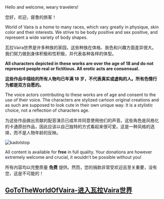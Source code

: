 Hello and welcome, weary travelers!

您好，欢迎，疲惫的旅客！

World of Vaira is a home to many races, which vary greatly in physique, skin color and their interests. We strive to be body positive and sex positive, and represent a wide variety of body shapes.

瓦拉Vaira世界是许多种族的家园，这些种族在体格、肤色和兴趣方面差异很大。我们努力做到身体积极和性积极，并代表各种各样的体型。

**All characters depicted in these works are over the age of 18 and do not represent people real or fictitious. All erotic acts are consensual.**

**这些作品中描绘的所有人物均已年满 18 岁，不代表真实或虚构的人。所有色情行为都是双方自愿的。**

The voice actors contributing to these works are of age and consent to the use of their voice. The characters are stylized cartoon original creations and as such are supposed to look cute in their own unique way. It is a stylistic choice, not a reflection of characters age.

为这些作品做出贡献的配音演员已成年并同意使用他们的声音。这些角色是风格化的卡通原创作品，因此应该以自己独特的方式看起来很可爱。这是一种风格的选择，而不是人物年龄的反映。



![kadolstop](https://worldofvaira.com/wp-content/uploads/2023/11/kadolstop-1-500x540.png)

All content is available for **free** in full quality. Your donations are however extremely welcome and crucial, it wouldn’t be possible without you!

所有内容均以完整质量 **免费** 提供。然而，您的捐款非常受欢迎且至关重要，没有您，这是不可能的！

## [GoToTheWorldOfVaira-进入瓦拉Vaira世界](./TheWorld)

